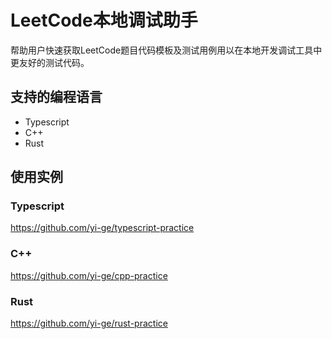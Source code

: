 # LeetCode本地调试助手

帮助用户快速获取LeetCode题目代码模板及测试用例用以在本地开发调试工具中更友好的测试代码。

## 支持的编程语言

- Typescript
- C++
- Rust

## 使用实例

### Typescript

<https://github.com/yi-ge/typescript-practice>

### C++

<https://github.com/yi-ge/cpp-practice>

### Rust

<https://github.com/yi-ge/rust-practice>
